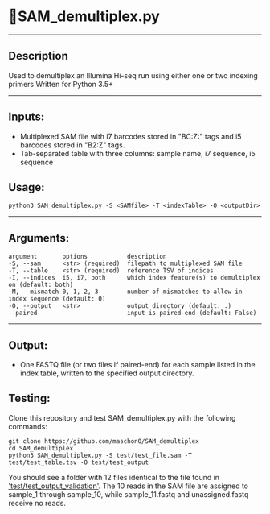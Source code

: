 # 💾SAM_demultiplex.py
---
## Description
Used to demultiplex an Illumina Hi-seq run using either one or two indexing primers
Written for Python 3.5+
___
## Inputs:
- Multiplexed SAM file with i7 barcodes stored in "BC:Z:" tags and i5 barcodes stored in "B2:Z" tags.
- Tab-separated table with three columns: sample name, i7 sequence, i5 sequence

## Usage:
```
python3 SAM_demultiplex.py -S <SAMfile> -T <indexTable> -O <outputDir>
```
___
## Arguments:
```
argument       options           description
-S, --sam      <str> (required)  filepath to multiplexed SAM file
-T, --table    <str> (required)  reference TSV of indices
-I, --indices  i5, i7, both      which index feature(s) to demultiplex on (default: both)
-M, --mismatch 0, 1, 2, 3        number of mismatches to allow in index sequence (default: 0)
-O, --output   <str>             output directory (default: .)
--paired                         input is paired-end (default: False)
```
___
## Output:
- One FASTQ file (or two files if paired-end) for each sample listed in the index table, written to the specified output directory.

## Testing:
Clone this repository and test SAM_demultiplex.py with the following commands:
```
git clone https://github.com/maschon0/SAM_demultiplex
cd SAM_demultiplex
python3 SAM_demultiplex.py -S test/test_file.sam -T test/test_table.tsv -O test/test_output
```

You should see a folder with 12 files identical to the file found in ['test/test_output_validation'](test/test_output_validation). The 10 reads in the SAM file are assigned to sample_1 through sample_10, while sample_11.fastq and unassigned.fastq receive no reads.
